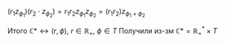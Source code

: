 $(r_{1}z_{\phi_{1}})(r_{2}\cdot z_{\phi_{2}})=r_{1}r_{2}z_{\phi_{1}}z_{\phi_{2}}=(r_{1}r_{2})z_{\phi_{1}+\phi_{2}}$

Итого $\mathbb{C}* \leftrightarrow (r, \phi),\ r \in \mathbb{R}_{+},\ \phi \in T$
Получили из-зм $\mathbb{C}*=\mathbb{R}_{+}^{*}\times T$
